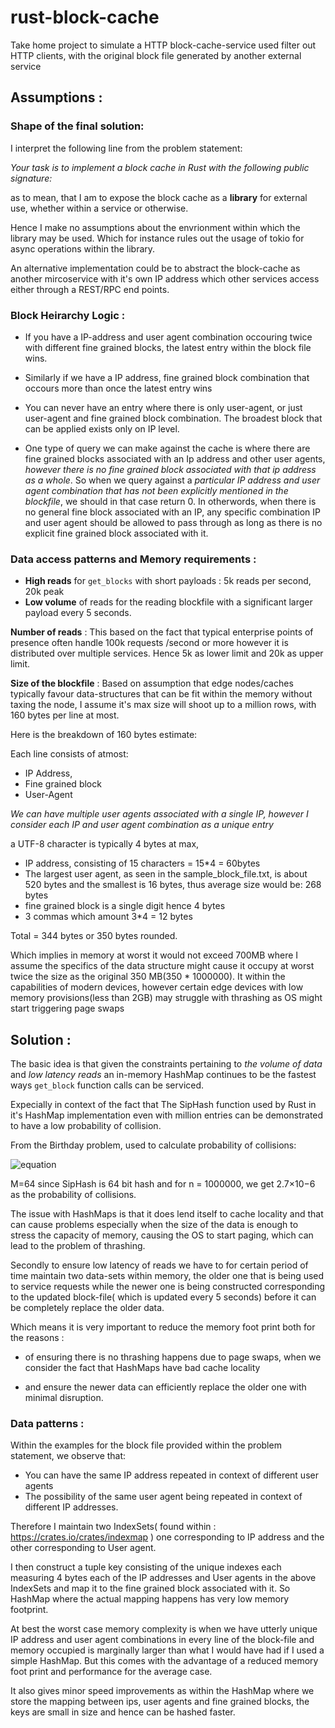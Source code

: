 # rust-block-cache
Take home project to simulate a HTTP block-cache-service used filter out HTTP clients, with the original block file generated by another external service


## Assumptions :

### Shape of the final solution:

I interpret the following line from the problem statement:

 *Your task is to implement a block cache in Rust with the following public
signature:* 

as to mean, that I am to expose the block cache as a **library** for external use, whether within a service or otherwise.

Hence I make no assumptions about the envrionment within which the library may be used. Which for instance rules out the usage of tokio for async operations within the library.

An alternative implementation could be to abstract the block-cache as another mircoservice with it's own IP address which other services access either through a REST/RPC end points.

### Block Heirarchy Logic :

* If you have a IP-address and user agent combination occouring twice with different fine grained blocks, the latest entry within the block file wins.

* Similarly if we have a IP address, fine grained block combination that occours more than once the latest entry wins

* You can never have an entry where there is only user-agent, or just user-agent and fine grained block combination. The broadest block that can be applied exists only on IP level.

* One type of query we can make against the cache is where there are fine grained blocks associated with an Ip address and other user agents, *however there is no fine grained block associated with that ip address as a whole*.  So when we query against a *particular IP address and user agent combination that has not been explicitly mentioned in the blockfile*, we should in that case return 0. In otherwords, when there is no general fine block associated with an IP, any specific combination IP and user agent should be allowed to pass through as long as there is no explicit fine grained block associated with it.

### Data access patterns and Memory requirements :

* **High reads** for ```get_blocks``` with short payloads  : 5k reads per second, 20k peak
* **Low volume** of reads for the reading blockfile with a significant larger payload every 5 seconds.

**Number of reads** : This based on the fact that typical enterprise points of presence often handle 100k requests /second or more however it is distributed over multiple services. Hence 5k as lower limit and 20k as upper limit.

**Size of the blockfile** : Based on assumption that edge nodes/caches typically favour data-structures that can be fit within the memory without taxing the node, I assume it's max size will shoot up to a million rows, with 160 bytes per line at most. 

Here is the breakdown of 160 bytes estimate:

Each line consists of atmost:
* IP Address,
* Fine grained block
* User-Agent

*We can have multiple user agents associated with a single IP, however I consider each IP and user agent combination as a unique entry*

a UTF-8 character is typically 4 bytes at max, 

* IP address, consisting of 15 characters = 15*4 = 60bytes
* The largest user agent, as seen in the sample_block_file.txt, is about 520 bytes and the smallest is 16 bytes, thus average size would be: 268 bytes
* fine grained block is a single digit hence 4 bytes
* 3 commas which amount 3*4 = 12 bytes

Total = 344 bytes or 350 bytes rounded.

Which implies in memory at worst it would not exceed 700MB where I assume the specifics of the data structure might cause it occupy at worst twice the size as the original 350 MB(350 * 1000000). It within the capabilities of modern devices, however certain edge devices with low memory provisions(less than 2GB) may struggle with thrashing as OS might start triggering page swaps



## Solution : 

The basic idea is that given the constraints pertaining to *the volume of data* and *low latency reads* an in-memory HashMap continues to be the fastest ways `get_block` function calls can be serviced. 

Expecially in context of the fact that The SipHash function used by Rust in it's HashMap implementation even with million entries can be demonstrated to have a low probability of collision.

From the Birthday problem, used to calculate probability of collisions:

![equation](https://latex.codecogs.com/svg.latex?P(\text{collision})%20\approx%201%20-%20e^{-\frac{n(n-1)}{2M}})


M=64 since SipHash is 64 bit hash and for n = 1000000, we get 2.7×10−6 as the probability of collisions.

The issue with HashMaps is that it does lend itself to cache locality and that can cause problems especially when the size of the data is enough to stress the capacity of memory, causing the OS to start paging, which can lead to the problem of thrashing.

Secondly to ensure low latency of reads we have to for certain period of time maintain two data-sets within memory, the older one that is being used to service requests while the newer one is being constructed corresponding to the updated block-file( which is updated every 5 seconds) before it can be completely replace the older data.

Which means it is very important to reduce the memory foot print both for the reasons :

* of ensuring there is no thrashing happens due to page swaps, when we consider the fact that HashMaps have bad cache locality

* and ensure the newer data can efficiently replace the older one with minimal disruption.


### Data patterns :

Within the examples for the block file provided within the problem statement, we observe that:

* You can have the same IP address repeated in context of different user agents
* The possibility of the same user agent being repeated in context of different IP addresses.


Therefore I maintain two IndexSets( found within : https://crates.io/crates/indexmap ) one corresponding to IP address and the other corresponding to User agent.

I then construct a tuple key consisting of the unique indexes each measuring 4 bytes each of the IP addresses and User agents in the above IndexSets and map it to the fine grained block associated with it. So HashMap where the actual mapping happens has very low memory footprint.

At best the worst case memory complexity is when we have utterly unique IP address and user agent combinations in every line of the block-file and memory occupied is marginally larger than what I would have had if I used a simple HashMap. But this comes with the advantage of a reduced memory foot print and performance for the average case.

It also gives minor speed improvements as within the HashMap where we store the mapping between ips, user agents and fine grained blocks, the keys are small in size and hence can be hashed faster.




